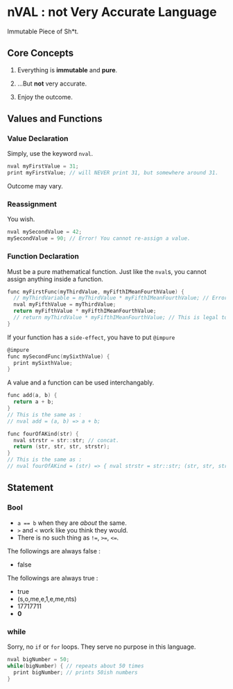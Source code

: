 # nVAL : not Very Accurate Language

Immutable Piece of Sh*t.

## Core Concepts

1. Everything is **immutable** and **pure**.

2. ...But **not** very accurate.

3. Enjoy the outcome.

## Values and Functions

### Value Declaration

Simply, use the keyword `nval`.

```c
nval myFirstValue = 31;
print myFirstValue; // will NEVER print 31, but somewhere around 31.
```

Outcome may vary.

### Reassignment

You wish.

```c
nval mySecondValue = 42;
mySecondValue = 90; // Error! You cannot re-assign a value.
```

### Function Declaration

Must be a pure mathematical function.
Just like the `nval`s, you cannot assign anything inside a function.

```c
func myFirstFunc(myThirdValue, myFifthIMeanFourthValue) {
  // myThirdVariable = myThirdValue * myFifthIMeanFourthValue; // Error! You cannot re-assign a value.
  nval myFifthValue = myThirdValue;
  return myFifthValue * myFifthIMeanFourthValue;
  // return myThirdValue * myFifthIMeanFourthValue; // This is legal too.
}
```

If your function has a `side-effect`, you have to put `@impure`

```c
@impure
func mySecondFunc(mySixthValue) {
  print mySixthValue;
}
```

A value and a function can be used interchangably.

```c
func add(a, b) {
  return a + b;
}
// This is the same as :
// nval add = (a, b) => a + b; 
```

```c
func fourOfAKind(str) {
  nval strstr = str::str; // concat.
  return (str, str, str, strstr);
}
// This is the same as :
// nval fourOfAKind = (str) => { nval strstr = str::str; (str, str, str, strstr); }
```

## Statement

### Bool

* `a == b` when they are _about_ the same.
* `>` and `<` work like you think they would.
* There is no such thing as `!=`, `>=`, `<=`.

The followings are always false : 
- false

The followings are always true : 
- true
- (s,o,me,e,1,e,me,nts)
- 17717711
- **0**

### while

Sorry, no `if` or `for` loops. They serve no purpose in this language.

```c
nval bigNumber = 50;
while(bigNumber) { // repeats about 50 times
  print bigNumber; // prints 50ish numbers
}
```
